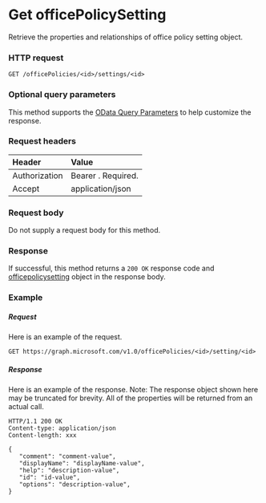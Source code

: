 # Get officePolicySetting

Retrieve the properties and relationships of office policy setting object.

### HTTP request
<!-- { "blockType": "ignored" } -->
```http
GET /officePolicies/<id>/settings/<id>
```
### Optional query parameters
This method supports the [OData Query Parameters](http://graph.microsoft.io/docs/overview/query_parameters) to help customize the response.
### Request headers
| Header       | Value|
|:-----------|:------|
| Authorization  | Bearer <token>. Required.|
| Accept  | application/json|

### Request body
Do not supply a request body for this method.
### Response
If successful, this method returns a `200 OK` response code and [officepolicysetting](../resources/officepolicysetting.md) object in the response body.
### Example
##### Request
Here is an example of the request.
<!-- {
  "blockType": "request",
  "name": "get_user"
}-->
```http
GET https://graph.microsoft.com/v1.0/officePolicies/<id>/setting/<id>
```
##### Response
Here is an example of the response. Note: The response object shown here may be truncated for brevity. All of the properties will be returned from an actual call.
<!-- {
  "blockType": "response",
  "truncated": true,
  "@odata.type": "microsoft.graph.officePolicySetting"
} -->
```http
HTTP/1.1 200 OK
Content-type: application/json
Content-length: xxx

{
   "comment": "comment-value",
   "displayName": "displayName-value",
   "help": "description-value",
   "id": "id-value",
   "options": "description-value",
}
```

<!-- uuid: 8fcb5dbc-d5aa-4681-8e31-b001d5168d79
2015-10-25 14:57:30 UTC -->
<!-- {
  "type": "#page.annotation",
  "description": "Get user",
  "keywords": "",
  "section": "documentation",
  "tocPath": ""
}-->
